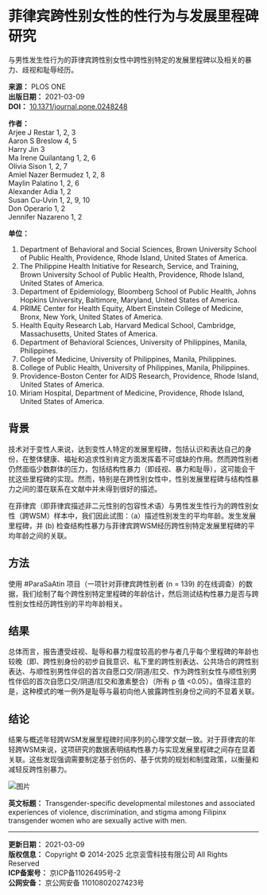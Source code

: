 # 菲律宾跨性别女性的性行为与发展里程碑研究

与男性发生性行为的菲律宾跨性别女性中跨性别特定的发展里程碑以及相关的暴力、歧视和耻辱经历。

**来源：** PLOS ONE  
**出版日期：** 2021-03-09  
**DOI：** [10.1371/journal.pone.0248248](https://doi.org/10.1371/journal.pone.0248248)

**作者：**  
Arjee J Restar 1, 2, 3  
Aaron S Breslow 4, 5  
Harry Jin 3  
Ma Irene Quilantang 1, 2, 6  
Olivia Sison 1, 2, 7  
Amiel Nazer Bermudez 1, 2, 8  
Maylin Palatino 1, 2, 6  
Alexander Adia 1, 2  
Susan Cu-Uvin 1, 2, 9, 10  
Don Operario 1, 2  
Jennifer Nazareno 1, 2  

**单位：**  
1.  Department of Behavioral and Social Sciences, Brown University School of Public Health, Providence, Rhode Island, United States of America.  
2.  The Philippine Health Initiative for Research, Service, and Training, Brown University School of Public Health, Providence, Rhode Island, United States of America.  
3.  Department of Epidemiology, Bloomberg School of Public Health, Johns Hopkins University, Baltimore, Maryland, United States of America.  
4.  PRIME Center for Health Equity, Albert Einstein College of Medicine, Bronx, New York, United States of America.  
5.  Health Equity Research Lab, Harvard Medical School, Cambridge, Massachusetts, United States of America.  
6.  Department of Behavioral Sciences, University of Philippines, Manila, Philippines.  
7.  College of Medicine, University of Philippines, Manila, Philippines.  
8.  College of Public Health, University of Philippines, Manila, Philippines.  
9.  Providence-Boston Center for AIDS Research, Providence, Rhode Island, United States of America.  
10.  Miriam Hospital, Department of Medicine, Providence, Rhode Island, United States of America.

## 背景
技术对于变性人来说，达到变性人特定的发展里程碑，包括认识和表达自己的身份，在整体健康、福祉和追求性别肯定方面发挥着不可或缺的作用。然而跨性别者仍然面临少数群体的压力，包括结构性暴力（即歧视、暴力和耻辱），这可能会干扰这些里程碑的实现。然而，特别是在跨性别女性中，性别发展里程碑与结构性暴力之间的潜在联系在文献中并未得到很好的描述。

在菲律宾（即菲律宾描述非二元性别的包容性术语）与男性发生性行为的跨性别女性（跨WSM）样本中，我们因此试图：（a）描述性别发生的平均年龄。发生发展里程碑，并 (b) 检查结构性暴力与菲律宾跨WSM经历跨性别特定发展里程碑的平均年龄之间的关联。

## 方法
使用 #ParaSaAtin 项目（一项针对菲律宾跨性别者 (n = 139) 的在线调查）的数据，我们绘制了每个跨性别特定里程碑的年龄估计，然后测试结构性暴力是否与跨性别女性经历跨性别的平均年龄相关。

## 结果
总体而言，报告遭受歧视、耻辱和暴力程度较高的参与者几乎每个里程碑的年龄也较晚（即、跨性别身份的初步自我意识、私下里的跨性别表达、公共场合的跨性别表达、与顺性别男性伴侣的首次自愿口交/阴道/肛交、作为跨性别女性与顺性别男性伴侣的首次自愿口交/阴道/肛交和激素整合）（所有 p 值 <0.05）。值得注意的是，这种模式的唯一例外是耻辱与最初向他人披露跨性别身份之间的不显着关联。

## 结论
结果与概述年轻跨WSM发展里程碑时间序列的心理学文献一致。对于菲律宾的年轻跨WSM来说，这项研究的数据表明结构性暴力与实现发展里程碑之间存在显着关联。这些发现强调需要制定基于创伤的、基于优势的规划和制度政策，以衡量和减轻反跨性别暴力。

![图片](https://scdn.x-mol.com/jcss/images/paperTranslation.png)

**英文标题：** Transgender-specific developmental milestones and associated experiences of violence, discrimination, and stigma among Filipinx transgender women who are sexually active with men.

---

**更新日期：** 2021-03-09  
**版权信息：** Copyright © 2014-2025 北京衮雪科技有限公司 All Rights Reserved  
**ICP备案号：** 京ICP备11026495号-2  
**公网安备：** 京公网安备 11010802027423号  
<!-- tcd_original_link https://www.x-mol.com/paper/1390937818157174785/t?recommendPaper=1222771050890153984 -->
